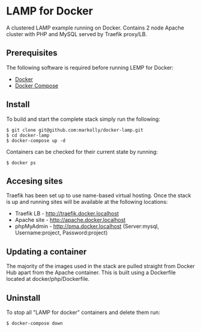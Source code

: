 # LAMP for Docker
A clustered LAMP example running on Docker. Contains 2 node Apache cluster with PHP and MySQL served by Traefik proxy/LB.

## Prerequisites
The following software is required before running LEMP for Docker:
- [Docker](https://docs.docker.com/install/)
- [Docker Compose](https://docs.docker.com/compose/install/)

## Install
To build and start the complete stack simply run the following:
```
$ git clone git@github.com:markolly/docker-lamp.git
$ cd docker-lamp
$ docker-compose up -d
```
Containers can be checked for their current state by running:
```
$ docker ps
```

## Accesing sites
Traefik has been set up to use name-based virtual hosting. Once the stack is up and running sites will be available at the following locations:

-  Traefik LB - http://traefik.docker.localhost
-  Apache site - http://apache.docker.localhost
-  phpMyAdmin - http://pma.docker.localhost (Server:mysql, Username:project, Password:project)

## Updating a container
The majority of the images used in the stack are pulled straight from Docker Hub apart from the Apache container. This is built using a Dockerfile located at docker/php/Dockerfile. 

## Uninstall
To stop all "LAMP for docker" containers and delete them run: 
```
$ docker-compose down 
```
